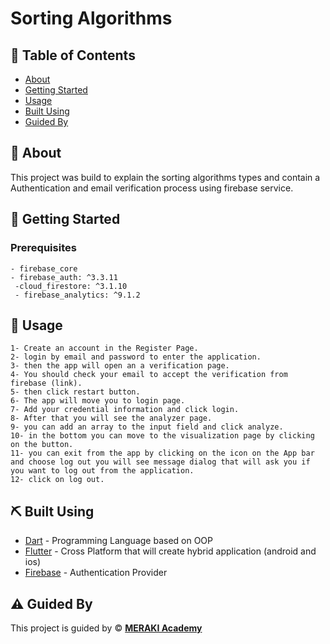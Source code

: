 # Sorting Algorithms

## 📝 Table of Contents

- [About](#about)
- [Getting Started](#getting_started)
- [Usage](#usage)
- [Built Using](#built_using)
- [Guided By](#guided_by)

## 🧐 About <a name = "about"></a>

This project was build to explain the sorting algorithms types and contain a Authentication and email verification process using firebase service.

## 🏁 Getting Started <a name = "getting_started"></a>

### Prerequisites

```
- firebase_core
- firebase_auth: ^3.3.11
 -cloud_firestore: ^3.1.10
 - firebase_analytics: ^9.1.2
```

## 🎈 Usage <a name="usage"></a>

```
1- Create an account in the Register Page.
2- login by email and password to enter the application.
3- then the app will open an a verification page.
4- You should check your email to accept the verification from firebase (link).
5- then click restart button.
6- The app will move you to login page.
7- Add your credential information and click login.
8- After that you will see the analyzer page.
9- you can add an array to the input field and click analyze.
10- in the bottom you can move to the visualization page by clicking on the button.
11- you can exit from the app by clicking on the icon on the App bar and choose log out you will see message dialog that will ask you if you want to log out from the application.
12- click on log out.
```

## ⛏️ Built Using <a name = "built_using"></a>

- [Dart](https://dart.dev/) - Programming Language based on OOP
- [Flutter](https://flutter.dev/) - Cross Platform that will create hybrid application (android and ios)
- [Firebase](https://firebase.google.com/) - Authentication Provider

## ⚠️ Guided By <a name = "guided_by"></a>

This project is guided by ©️ **[MERAKI Academy](https://www.meraki-academy.org)**
